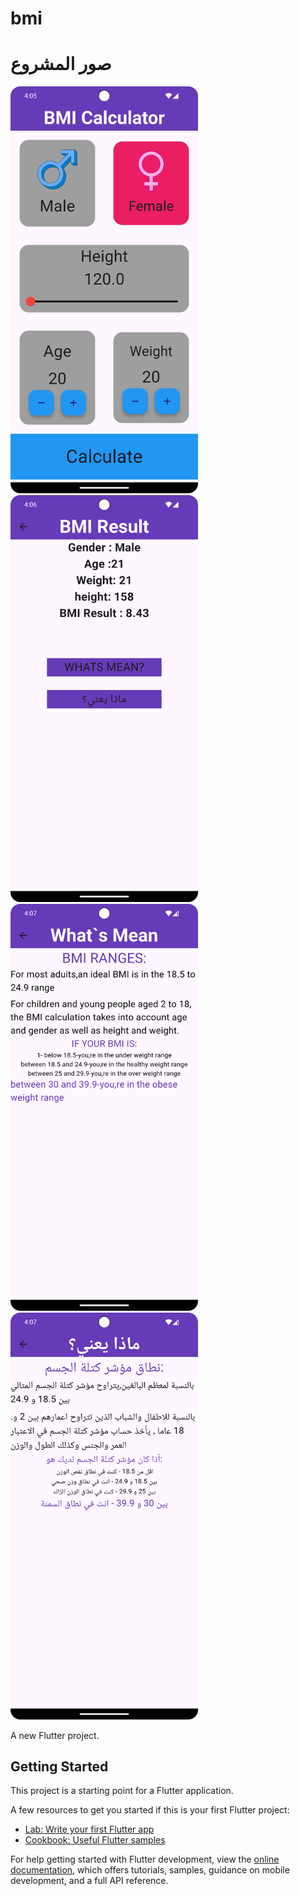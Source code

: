# bmi
# صور المشروع

<img src="images/bmi_1.png" alt="صورة BMI 1" width="300"/>

<img src="images/bmi_2.png" alt="صورة BMI 2" width="300"/>

<img src="images/bmi_3.png" alt="صورة BMI 3" width="300"/>

<img src="images/bmi_4.png" alt="صورة BMI 4" width="300"/>


A new Flutter project.

## Getting Started

This project is a starting point for a Flutter application.

A few resources to get you started if this is your first Flutter project:

- [Lab: Write your first Flutter app](https://docs.flutter.dev/get-started/codelab)
- [Cookbook: Useful Flutter samples](https://docs.flutter.dev/cookbook)

For help getting started with Flutter development, view the
[online documentation](https://docs.flutter.dev/), which offers tutorials,
samples, guidance on mobile development, and a full API reference.
